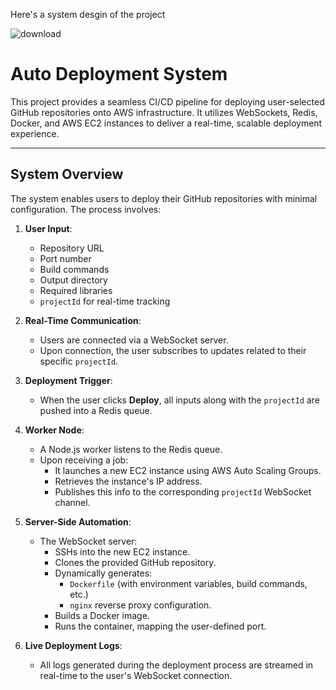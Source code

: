 Here's a system desgin of the project 

![download](https://github.com/user-attachments/assets/25ffb74f-374b-4dd4-85a0-fedb6de78d98)

#  Auto Deployment System

This project provides a seamless CI/CD pipeline for deploying user-selected GitHub repositories onto AWS infrastructure. It utilizes WebSockets, Redis, Docker, and AWS EC2 instances to deliver a real-time, scalable deployment experience.

---

##  System Overview

The system enables users to deploy their GitHub repositories with minimal configuration. The process involves:

1. **User Input**:
   - Repository URL
   - Port number
   - Build commands
   - Output directory
   - Required libraries
   - `projectId` for real-time tracking

2. **Real-Time Communication**:
   - Users are connected via a WebSocket server.
   - Upon connection, the user subscribes to updates related to their specific `projectId`.

3. **Deployment Trigger**:
   - When the user clicks **Deploy**, all inputs along with the `projectId` are pushed into a Redis queue.

4. **Worker Node**:
   - A Node.js worker listens to the Redis queue.
   - Upon receiving a job:
     - It launches a new EC2 instance using AWS Auto Scaling Groups.
     - Retrieves the instance's IP address.
     - Publishes this info to the corresponding `projectId` WebSocket channel.

5. **Server-Side Automation**:
   - The WebSocket server:
     - SSHs into the new EC2 instance.
     - Clones the provided GitHub repository.
     - Dynamically generates:
       - `Dockerfile` (with environment variables, build commands, etc.)
       - `nginx` reverse proxy configuration.
     - Builds a Docker image.
     - Runs the container, mapping the user-defined port.

6. **Live Deployment Logs**:
   - All logs generated during the deployment process are streamed in real-time to the user's WebSocket connection.
